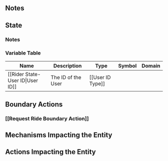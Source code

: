 ## Notes

## State
### Notes

### Variable Table
| Name | Description | Type | Symbol | Domain |
| --- | --- | --- | --- | --- |
|[[Rider State-User ID\|User ID]]|The ID of the User|[[User ID Type]]|||


## Boundary Actions
### [[Request Ride Boundary Action]]
## Mechanisms Impacting the Entity
## Actions Impacting the Entity
